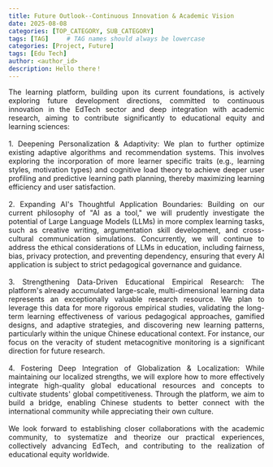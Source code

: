 ```yaml
---
title: Future Outlook--Continuous Innovation & Academic Vision
date: 2025-08-08
categories: [TOP_CATEGORY, SUB_CATEGORY]
tags: [TAG]     # TAG names should always be lowercase
categories: [Project, Future]
tags: [Edu Tech]
author: <author_id>        
description: Hello there！
---
```

<div style="text-align: justify;">
The learning platform, building upon its current foundations, is actively exploring future development directions, committed to continuous innovation in the EdTech sector and deep integration with academic research, aiming to contribute significantly to educational equity and learning sciences:<br><br> 1. Deepening Personalization & Adaptivity: We plan to further optimize existing adaptive algorithms and recommendation systems. This involves exploring the incorporation of more learner specific traits (e.g., learning styles, motivation types) and cognitive load theory to achieve deeper user profiling and predictive learning path planning, thereby maximizing learning efficiency and user satisfaction.<br><br> 2. Expanding AI's Thoughtful Application Boundaries: Building on our current philosophy of "AI as a tool," we will prudently investigate the potential of Large Language Models (LLMs) in more complex learning tasks, such as creative writing, argumentation skill development, and cross-cultural communication simulations. Concurrently, we will continue to address the ethical considerations of LLMs in education, including fairness, bias, privacy protection, and preventing dependency, ensuring that every AI application is subject to strict pedagogical governance and guidance.<br><br> 3. Strengthening Data-Driven Educational Empirical Research: The platform's already accumulated large-scale, multi-dimensional learning data represents an exceptionally valuable research resource. We plan to leverage this data for more rigorous empirical studies, validating the long-term learning effectiveness of various pedagogical approaches, gamified designs, and adaptive strategies, and discovering new learning patterns, particularly within the unique Chinese educational context. For instance, our focus on the veracity of student metacognitive monitoring is a significant direction for future research.<br><br> 4. Fostering Deep Integration of Globalization & Localization: While maintaining our localized strengths, we will explore how to more effectively integrate high-quality global educational resources and concepts to cultivate students' global competitiveness. Through the platform, we aim to build a bridge, enabling Chinese students to better connect with the international community while appreciating their own culture.<br><br> We look forward to establishing closer collaborations with the academic community, to systematize and theorize our practical experiences, collectively advancing EdTech, and contributing to the realization of educational equity worldwide.
</div>
